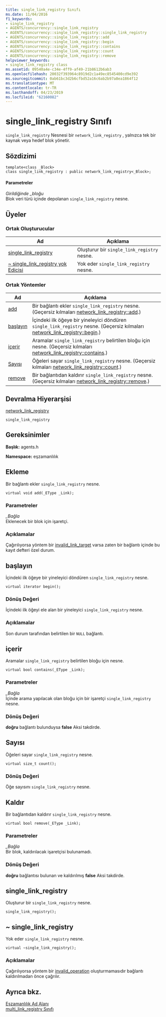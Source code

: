 ```yaml
---
title: single_link_registry Sınıfı
ms.date: 11/04/2016
f1_keywords:
- single_link_registry
- AGENTS/concurrency::single_link_registry
- AGENTS/concurrency::single_link_registry::single_link_registry
- AGENTS/concurrency::single_link_registry::add
- AGENTS/concurrency::single_link_registry::begin
- AGENTS/concurrency::single_link_registry::contains
- AGENTS/concurrency::single_link_registry::count
- AGENTS/concurrency::single_link_registry::remove
helpviewer_keywords:
- single_link_registry class
ms.assetid: 09540a4e-c34e-4ff9-af49-21b8612b6ab3
ms.openlocfilehash: 20032f393964c8919d2c1a49ec8545400cd9e392
ms.sourcegitcommit: 0ab61bc3d2b6cfbd52a16c6ab2b97a8ea1864f12
ms.translationtype: MT
ms.contentlocale: tr-TR
ms.lasthandoff: 04/23/2019
ms.locfileid: "62160082"
---
```

# <a name="singlelinkregistry-class"></a>single_link_registry Sınıfı

`single_link_registry` Nesnesi bir `network_link_registry` , yalnızca tek bir kaynak veya hedef blok yönetir.

## <a name="syntax"></a>Sözdizimi

```
template<class _Block>
class single_link_registry : public network_link_registry<_Block>;
```

#### <a name="parameters"></a>Parametreler

*Girildiğinde _bloğu*<br/>
Blok veri türü içinde depolanan `single_link_registry` nesne.

## <a name="members"></a>Üyeler

### <a name="public-constructors"></a>Ortak Oluşturucular

|Ad|Açıklama|
|----------|-----------------|
|[single_link_registry](#ctor)|Oluşturur bir `single_link_registry` nesne.|
|[~ single_link_registry yok Edicisi](#dtor)|Yok eder `single_link_registry` nesne.|

### <a name="public-methods"></a>Ortak Yöntemler

|Ad|Açıklama|
|----------|-----------------|
|[add](#add)|Bir bağlantı ekler `single_link_registry` nesne. (Geçersiz kılmaları [network_link_registry::add](network-link-registry-class.md#add).)|
|[başlayın](#begin)|İçindeki ilk öğeye bir yineleyici döndüren `single_link_registry` nesne. (Geçersiz kılmaları [network_link_registry::begin](network-link-registry-class.md#begin).)|
|[içerir](#contains)|Aramalar `single_link_registry` belirtilen bloğu için nesne. (Geçersiz kılmaları [network_link_registry::contains](network-link-registry-class.md#contains).)|
|[Sayısı](#count)|Öğeleri sayar `single_link_registry` nesne. (Geçersiz kılmaları [network_link_registry::count](network-link-registry-class.md#count).)|
|[remove](#remove)|Bir bağlantıdan kaldırır `single_link_registry` nesne. (Geçersiz kılmaları [network_link_registry::remove](network-link-registry-class.md#remove).)|

## <a name="inheritance-hierarchy"></a>Devralma Hiyerarşisi

[network_link_registry](network-link-registry-class.md)

`single_link_registry`

## <a name="requirements"></a>Gereksinimler

**Başlık:** agents.h

**Namespace:** eşzamanlılık

##  <a name="add"></a> Ekleme

Bir bağlantı ekler `single_link_registry` nesne.

```
virtual void add(_EType _Link);
```

### <a name="parameters"></a>Parametreler

*_Bağla*<br/>
Eklenecek bir blok için işaretçi.

### <a name="remarks"></a>Açıklamalar

Çağırılıyorsa yöntem bir [invalid_link_target](invalid-link-target-class.md) varsa zaten bir bağlantı içinde bu kayıt defteri özel durum.

##  <a name="begin"></a> başlayın

İçindeki ilk öğeye bir yineleyici döndüren `single_link_registry` nesne.

```
virtual iterator begin();
```

### <a name="return-value"></a>Dönüş Değeri

İçindeki ilk öğeyi ele alan bir yineleyici `single_link_registry` nesne.

### <a name="remarks"></a>Açıklamalar

Son durum tarafından belirtilen bir `NULL` bağlantı.

##  <a name="contains"></a> içerir

Aramalar `single_link_registry` belirtilen bloğu için nesne.

```
virtual bool contains(_EType _Link);
```

### <a name="parameters"></a>Parametreler

*_Bağla*<br/>
İçinde arama yapılacak olan bloğu için bir işaretçi `single_link_registry` nesne.

### <a name="return-value"></a>Dönüş Değeri

**doğru** bağlantı bulunduysa **false** Aksi takdirde.

##  <a name="count"></a> Sayısı

Öğeleri sayar `single_link_registry` nesne.

```
virtual size_t count();
```

### <a name="return-value"></a>Dönüş Değeri

Öğe sayısını `single_link_registry` nesne.

##  <a name="remove"></a> Kaldır

Bir bağlantıdan kaldırır `single_link_registry` nesne.

```
virtual bool remove(_EType _Link);
```

### <a name="parameters"></a>Parametreler

*_Bağla*<br/>
Bir blok, kaldırılacak işaretçisi bulunamadı.

### <a name="return-value"></a>Dönüş Değeri

**doğru** bağlantısı bulunan ve kaldırılmış **false** Aksi takdirde.

##  <a name="ctor"></a> single_link_registry

Oluşturur bir `single_link_registry` nesne.

```
single_link_registry();
```

##  <a name="dtor"></a> ~ single_link_registry

Yok eder `single_link_registry` nesne.

```
virtual ~single_link_registry();
```

### <a name="remarks"></a>Açıklamalar

Çağırılıyorsa yöntem bir [invalid_operation](invalid-operation-class.md) oluşturmamasıdır bağlantı kaldırılmadan önce çağrılır.

## <a name="see-also"></a>Ayrıca bkz.

[Eşzamanlılık Ad Alanı](concurrency-namespace.md)<br/>
[multi_link_registry Sınıfı](multi-link-registry-class.md)
